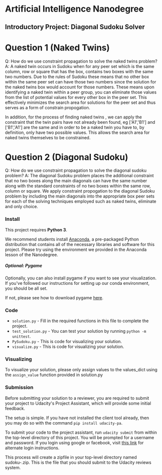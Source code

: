 # Artificial Intelligence Nanodegree
## Introductory Project: Diagonal Sudoku Solver

# Question 1 (Naked Twins)
Q: How do we use constraint propagation to solve the naked twins problem?  
A:
A naked twin occurs in Sudoku when for any peer set which is the same column, row or square that has the box, contains two boxes with the same two numbers. Due to the rules of Sudoku these means that no other box within the same peer set can have those two numbers since the solution for the naked twins box would account for those numbers.  These means upon identifying a naked twin within a peer group, you can eliminate those values from the list of potential values for every other box in the peer set. This effectively minimizes the search area for solutions for the peer set and thus serves as a form of constrain propogation.

In addition, for the process of finding naked twins , we can apply the constraint that the twin pairs have not already been found, eg ['A1','B1'] and ['B1','A1'] are the same and in order to be a naked twin you have to, by definition, only have two possible values. This allows the search area for naked twins themselves to be constrained.

# Question 2 (Diagonal Sudoku)
Q: How do we use constraint propagation to solve the diagonal sudoku problem?
A:
The diagonal Sudoku problem places the additional constraint that no two boxes along the main diagonals can have the same number along with the standard constraints of no two boxes within the same row, column or square.  We apply constraint propogation to the diagonal Sudoku problem by including the main diagonals into the appropriate box peer sets for each of the solving techniques employed such as naked twins, eliminate and only choice.

### Install

This project requires **Python 3**.

We recommend students install [Anaconda](https://www.continuum.io/downloads), a pre-packaged Python distribution that contains all of the necessary libraries and software for this project. 
Please try using the environment we provided in the Anaconda lesson of the Nanodegree.

##### Optional: Pygame

Optionally, you can also install pygame if you want to see your visualization. If you've followed our instructions for setting up our conda environment, you should be all set.

If not, please see how to download pygame [here](http://www.pygame.org/download.shtml).

### Code

* `solution.py` - Fill in the required functions in this file to complete the project.
* `test_solution.py` - You can test your solution by running `python -m unittest`.
* `PySudoku.py` - This is code for visualizing your solution.
* `visualize.py` - This is code for visualizing your solution.

### Visualizing

To visualize your solution, please only assign values to the values_dict using the `assign_value` function provided in solution.py

### Submission
Before submitting your solution to a reviewer, you are required to submit your project to Udacity's Project Assistant, which will provide some initial feedback.  

The setup is simple.  If you have not installed the client tool already, then you may do so with the command `pip install udacity-pa`.  

To submit your code to the project assistant, run `udacity submit` from within the top-level directory of this project.  You will be prompted for a username and password.  If you login using google or facebook, visit [this link](https://project-assistant.udacity.com/auth_tokens/jwt_login) for alternate login instructions.

This process will create a zipfile in your top-level directory named sudoku-<id>.zip.  This is the file that you should submit to the Udacity reviews system.

